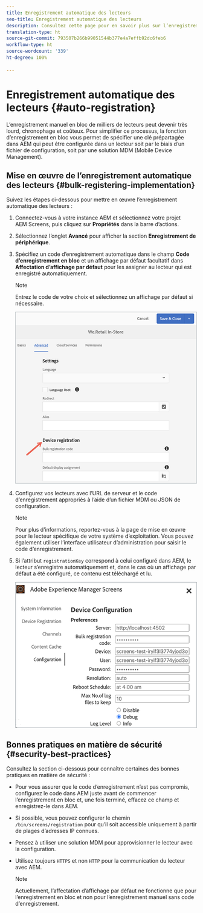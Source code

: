 ```yaml
---
title: Enregistrement automatique des lecteurs
seo-title: Enregistrement automatique des lecteurs
description: Consultez cette page pour en savoir plus sur l’enregistrement automatique des lecteurs avec Screens sur AMS/On-Premise.
translation-type: ht
source-git-commit: 793507b266b99051544b377e4a7effb92dc6feb6
workflow-type: ht
source-wordcount: '339'
ht-degree: 100%

---
```



# Enregistrement automatique des lecteurs {#auto-registration}

L’enregistrement manuel en bloc de milliers de lecteurs peut devenir très lourd, chronophage et coûteux. Pour simplifier ce processus, la fonction d’enregistrement en bloc vous permet de spécifier une clé prépartagée dans AEM qui peut être configurée dans un lecteur soit par le biais d’un fichier de configuration, soit par une solution MDM (Mobile Device Management).

## Mise en œuvre de l’enregistrement automatique des lecteurs {#bulk-registering-implementation}

Suivez les étapes ci-dessous pour mettre en œuvre l’enregistrement automatique des lecteurs :

1. Connectez-vous à votre instance AEM et sélectionnez votre projet AEM Screens, puis cliquez sur **Propriétés** dans la barre d’actions.
1. Sélectionnez l’onglet **Avancé** pour afficher la section **Enregistrement de périphérique**.

1. Spécifiez un code d’enregistrement automatique dans le champ **Code d’enregistrement en bloc** et un affichage par défaut facultatif dans **Affectation d’affichage par défaut** pour les assigner au lecteur qui est enregistré automatiquement.
   >[!NOTE]
   >Entrez le code de votre choix et sélectionnez un affichage par défaut si nécessaire.

   ![image](/help/user-guide/assets/auto-registration/auto-register1.png)
1. Configurez vos lecteurs avec l’URL de serveur et le code d’enregistrement appropriés à l’aide d’un fichier MDM ou JSON de configuration.

   >[!NOTE]
   >Pour plus d’informations, reportez-vous à la page de mise en œuvre pour le lecteur spécifique de votre système d’exploitation. Vous pouvez également utiliser l’interface utilisateur d’administration pour saisir le code d’enregistrement.

1. Si l’attribut `registrationKey` correspond à celui configuré dans AEM, le lecteur s’enregistre automatiquement et, dans le cas où un affichage par défaut a été configuré, ce contenu est téléchargé et lu.

   ![image](/help/user-guide/assets/auto-registration/auto-register2.png)

## Bonnes pratiques en matière de sécurité {#security-best-practices}

Consultez la section ci-dessous pour connaître certaines des bonnes pratiques en matière de sécurité :

* Pour vous assurer que le code d’enregistrement n’est pas compromis, configurez le code dans AEM juste avant de commencer l’enregistrement en bloc et, une fois terminé, effacez ce champ et enregistrez-le dans AEM.

* Si possible, vous pouvez configurer le chemin `/bin/screens/registration` pour qu’il soit accessible uniquement à partir de plages d’adresses IP connues.

* Pensez à utiliser une solution MDM pour approvisionner le lecteur avec la configuration.

* Utilisez toujours `HTTPS` et non `HTTP` pour la communication du lecteur avec AEM.

   >[!NOTE]
   >Actuellement, l’affectation d’affichage par défaut ne fonctionne que pour l’enregistrement en bloc et non pour l’enregistrement manuel sans code d’enregistrement.
